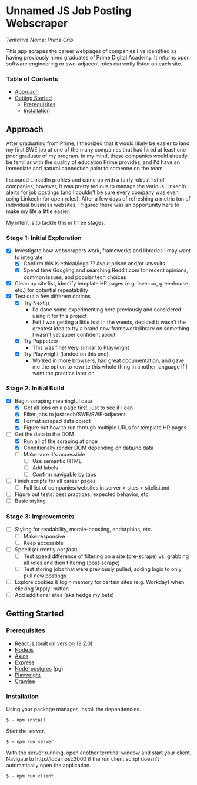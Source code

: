 # Unnamed JS Job Posting Webscraper

*Tentative Name: Prime Crib*

This app scrapes the career webpages of companies I've identified as having previously hired graduates of Prime Digital Academy. It returns open software engineering or swe-adjacent roles currently listed on each site.


### Table of Contents
- [Approach](#approach)
- [Getting Started](#getting-started)
  - [Prerequisites](#prerequisites)
  - [Installation](#installation)
<!-- - [Usage](#usage)
- [Screenshots](#screenshots)
- [Notes](#notes)
  - Thoughts
  - Challenges
  - Future State -->

## Approach

After graduating from Prime, I theorized that it would likely be easier to land my first SWE job at one of the many companies that had hired at least one prior graduate of my program. In my mind, these companies would already be familiar with the quality of education Prime provides, and I'd have an immediate and natural connection point to someone on the team. 

I scoured LinkedIn profiles and came up with a fairly robust list of companies; however, it was pretty tedious to manage the various LinkedIn alerts for job postings (and I couldn't be sure every company was even *using* LinkedIn for open roles). After a few days of refreshing a metric ton of individual business websites, I figured there was an opportunity here to make my life a little easier. 

My intent is to tackle this in three stages: 


### Stage 1: Initial Exploration
- [x] Investigate how webscrapers work, frameworks and libraries I may want to integrate
  - [x] Confirm this is ethical/legal?? Avoid prison and/or lawsuits
  - [x] Spend time Googling and searching Reddit.com for recent opinions, common issues, and popular tech choices
- [x] Clean up site list, identify template HR pages (e.g. lever.co, greenhouse, etc.) for potential repeatability
- [x] Test out a few different options
  - [x] Try Next.js
    - I'd done some experimenting here previously and considered using it for this project
    - Felt I was getting a little lost in the weeds, decided it wasn't the greatest idea to try a brand new framework/library on something I wasn't yet super confident about
  - [x] Try Puppeteer
    - This was fine! Very similar to Playwright
  - [x] Try Playwright (landed on this one) 
    - Worked in more browsers, had great documentation, and gave me the option to rewrite this whole thing in another language if I want the practice later on

### Stage 2: Initial Build
- [x] Begin scraping meaningful data
  - [x] Get all jobs on a page first, just to see if I can
  - [x] Filter jobs to just tech/SWE/SWE-adjacent
  - [x] Format scraped data object
  - [x] Figure out how to run through multiple URLs for template HR pages
- [ ] Get the data to the DOM
  - [x] Run all of the scraping at once
  - [x] Conditionally render DOM depending on data/no data
  - [ ] Make sure it's accessible
    - [ ] Use semantic HTML
    - [ ] Add labels
    - [ ] Confirm navigable by tabs
- [ ] Finish scripts for all career pages
  - [ ] Full list of companies/websites in server > sites > sitelist.md
- [ ] Figure out tests: best practices, expected behavior, etc.
- [ ] Basic styling

### Stage 3: Improvements
- [ ] Styling for readability, morale-boosting, endorphins, etc.
  - [ ] Make responsive
  - [ ] Keep accessible
- [ ] Speed (currently *not fast*)
  - [ ] Test speed difference of filtering on a site (pre-scrape) vs. grabbing all roles and then filtering (post-scrape)
  - [ ] Test storing jobs that were previously pulled, adding logic to only pull new postings
- [ ] Explore cookies & login memory for certain sites (e.g. Workday) when clicking 'Apply' button
- [ ] Add additional sites (aka hedge my bets)

## Getting Started

### Prerequisites
- [React.js](https://beta.reactjs.org/) (built on version 18.2.0)
- [Node.js](https://nodejs.org/en/docs/)
- [Axios](https://axios-http.com/docs/intro)
- [Express](https://expressjs.com/en/4x/api.html)
- [Node-postgres](https://node-postgres.com/) (pg)
- [Playwright](https://playwright.dev/)
- [Crawlee](https://crawlee.dev/)


### Installation

Using your package manager, install the dependencies.
```
$ ~ npm install
```

Start the server.
```
$ ~ npm run server
```

With the server running, open another terminal window and start your client. Navigate to http://localhost:3000 if the run client script doesn't automatically open the application.
```
$ ~ npm run client
```

<!-- ## Usage


## Screenshots


## Notes -->

